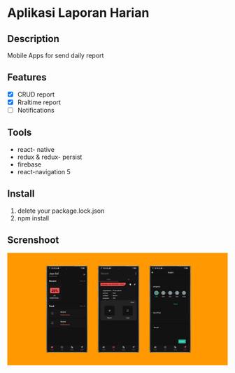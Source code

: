 # Aplikasi Laporan Harian
## Description

Mobile Apps for send daily report

## Features 

- [x] CRUD report
- [x] Rraltime report
- [ ] Notifications
## Tools
* react- native 
* redux & redux- persist
* firebase
* react-navigation 5
## Install 
 1. delete your package.lock.json
 2. npm install
 ## Screnshoot
 ![image](Screenshoot/ss.jpg "Title")
 
